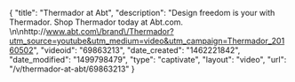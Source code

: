 {
    "title": "Thermador at Abt",
    "description": "Design freedom is your with Thermador. Shop Thermador today at Abt.com. \n\nhttp:\/\/www.abt.com\/brand\/Thermador?utm_source=youtube&utm_medium=video&utm_campaign=Thermador_20160502",
    "videoid": "69863213",
    "date_created": "1462221842",
    "date_modified": "1499798479",
    "type": "captivate",
    "layout": "video",
    "url": "\/v\/thermador-at-abt\/69863213"
}